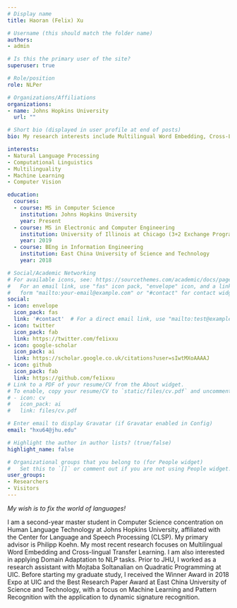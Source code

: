 ```yaml
---
# Display name
title: Haoran (Felix) Xu

# Username (this should match the folder name)
authors:
- admin

# Is this the primary user of the site?
superuser: true

# Role/position
role: NLPer

# Organizations/Affiliations
organizations:
- name: Johns Hopkins University
  url: ""

# Short bio (displayed in user profile at end of posts)
bio: My research interests include Multilingual Word Embedding, Cross-Lingual Transfer Learning, Machine Translation and Domain Adaptation.

interests:
- Natural Language Processing
- Computational Linguistics
- Multilinguality
- Machine Learning
- Computer Vision

education:
  courses:
  - course: MS in Computer Science
    institution: Johns Hopkins University
    year: Present
  - course: MS in Electronic and Computer Engineering
    institution: University of Illinois at Chicago (3+2 Exchange Program)
    year: 2019
  - course: BEng in Information Engineering
    institution: East China University of Science and Technology 
    year: 2018

# Social/Academic Networking
# For available icons, see: https://sourcethemes.com/academic/docs/page-builder/#icons
#   For an email link, use "fas" icon pack, "envelope" icon, and a link in the
#   form "mailto:your-email@example.com" or "#contact" for contact widget.
social:
- icon: envelope
  icon_pack: fas
  link: '#contact'  # For a direct email link, use "mailto:test@example.org".
- icon: twitter
  icon_pack: fab
  link: https://twitter.com/fe1ixxu
- icon: google-scholar
  icon_pack: ai
  link: https://scholar.google.co.uk/citations?user=sIwtMXoAAAAJ
- icon: github
  icon_pack: fab
  link: https://github.com/fe1ixxu
# Link to a PDF of your resume/CV from the About widget.
# To enable, copy your resume/CV to `static/files/cv.pdf` and uncomment the lines below.
# - icon: cv
#   icon_pack: ai
#   link: files/cv.pdf

# Enter email to display Gravatar (if Gravatar enabled in Config)
email: "hxu64@jhu.edu"

# Highlight the author in author lists? (true/false)
highlight_name: false

# Organizational groups that you belong to (for People widget)
#   Set this to `[]` or comment out if you are not using People widget.
user_groups:
- Researchers
- Visitors
---
```

*My wish is to fix the world of languages!*

I am a second-year master student in Computer Science concentration on Human Language Technology at Johns Hopkins University, affiliated with the Center for Language and Speech Processing (CLSP). My primary advisor is Philipp Koehn. My most recent research focuses on Multilingual Word Embedding and Cross-lingual Transfer Learning. I am also interested in applying Domain Adaptation to NLP tasks. Prior to JHU, I worked as a research assistant with Mojtaba Soltanalian on Quadratic Programming at UIC. Before starting my graduate study, I received the Winner Award in 2018 Expo at UIC and the Best Research Paper Award at East China University of Science and Technology, with a focus on Machine Learning and Pattern Recognition with the application to dynamic signature recognition. 
